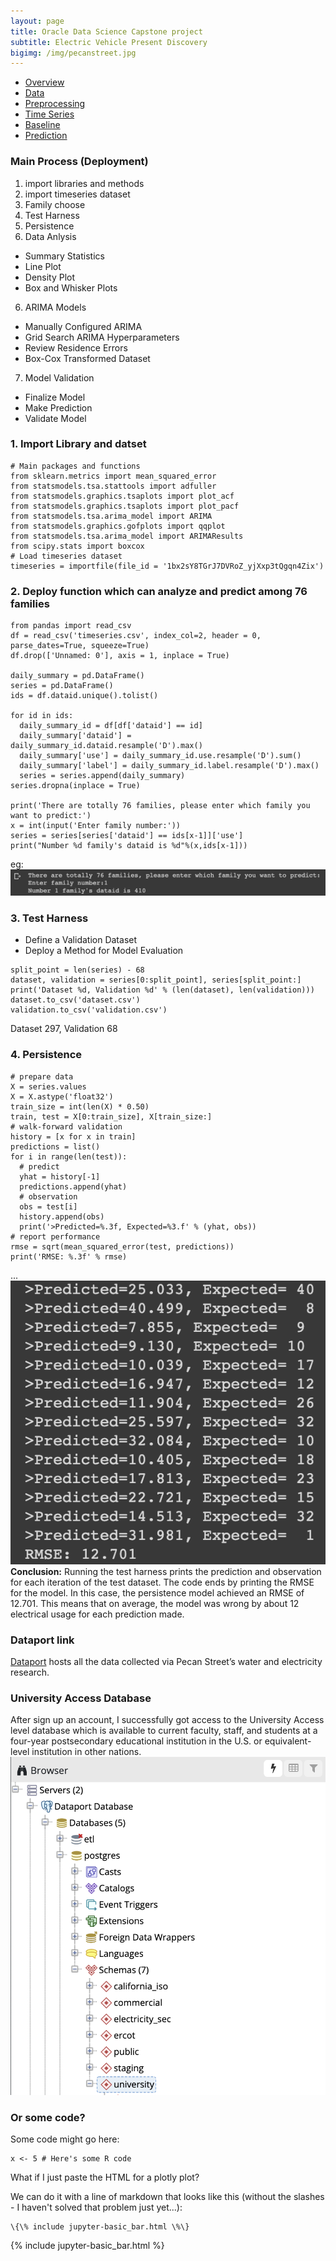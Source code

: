 ```yaml
---
layout: page
title: Oracle Data Science Capstone project
subtitle: Electric Vehicle Present Discovery
bigimg: /img/pecanstreet.jpg
---
```


   <link rel="stylesheet" type="text/css" href="css/main.css" />

   <div id= "main">
		<div id="menubar">
			<ul id="menu">
			    <li><a href="https://monarch2018.github.io/ev_prediction/index.html">Overview</a></li>
			    <li><a href="https://monarch2018.github.io/ev_prediction/data/">Data</a></li>
			    <li><a href="https://monarch2018.github.io/ev_prediction/preprocessing/">Preprocessing</a></li>
			    <li class = "selected"><a href="https://monarch2018.github.io/ev_prediction/timeseries/">Time Series</a></li>
			    <li><a href="https://monarch2018.github.io/ev_prediction/baseline/">Baseline</a></li>
			    <li><a href="https://monarch2018.github.io/ev_prediction/prediction/">Prediction</a></li>
			</ul>
		</div>
	
   </div>

### Main Process (Deployment)
1. import libraries and methods 
2. import timeseries dataset
3. Family choose
4. Test Harness
4. Persistence
5. Data Anlysis
- Summary Statistics
- Line Plot
- Density Plot
- Box and Whisker Plots
6. ARIMA Models
- Manually Configured ARIMA
- Grid Search ARIMA Hyperparameters
- Review Residence Errors
- Box-Cox Transformed Dataset
7. Model Validation
- Finalize Model
- Make Prediction
- Validate Model

### 1. Import Library and datset
```
# Main packages and functions
from sklearn.metrics import mean_squared_error
from statsmodels.tsa.stattools import adfuller
from statsmodels.graphics.tsaplots import plot_acf
from statsmodels.graphics.tsaplots import plot_pacf
from statsmodels.tsa.arima_model import ARIMA
from statsmodels.graphics.gofplots import qqplot
from statsmodels.tsa.arima_model import ARIMAResults
from scipy.stats import boxcox
# Load timeseries dataset
timeseries = importfile(file_id = '1bx2sY8TGrJ7DVRoZ_yjXxp3tQgqn4Zix')
```

### 2. Deploy function which can analyze and predict among 76 families
```
from pandas import read_csv
df = read_csv('timeseries.csv', index_col=2, header = 0, parse_dates=True, squeeze=True)
df.drop(['Unnamed: 0'], axis = 1, inplace = True)

daily_summary = pd.DataFrame()
series = pd.DataFrame()
ids = df.dataid.unique().tolist()

for id in ids:
  daily_summary_id = df[df['dataid'] == id]
  daily_summary['dataid'] = daily_summary_id.dataid.resample('D').max()
  daily_summary['use'] = daily_summary_id.use.resample('D').sum()
  daily_summary['label'] = daily_summary_id.label.resample('D').max()
  series = series.append(daily_summary)
series.dropna(inplace = True)

print('There are totally 76 families, please enter which family you want to predict:')
x = int(input('Enter family number:'))
series = series[series['dataid'] == ids[x-1]]['use']
print("Number %d family's dataid is %d"%(x,ids[x-1]))
```
eg:
![family](/img/family.png#family)

### 3. Test Harness

- Define a Validation Dataset
- Deploy a Method for Model Evaluation  

```
split_point = len(series) - 68
dataset, validation = series[0:split_point], series[split_point:]
print('Dataset %d, Validation %d' % (len(dataset), len(validation))) 
dataset.to_csv('dataset.csv')
validation.to_csv('validation.csv')
```
Dataset 297, Validation 68

### 4. Persistence

```
# prepare data
X = series.values
X = X.astype('float32')
train_size = int(len(X) * 0.50)
train, test = X[0:train_size], X[train_size:]
# walk-forward validation
history = [x for x in train]
predictions = list()
for i in range(len(test)):
  # predict
  yhat = history[-1]
  predictions.append(yhat)
  # observation
  obs = test[i]
  history.append(obs)
  print('>Predicted=%.3f, Expected=%3.f' % (yhat, obs))
# report performance
rmse = sqrt(mean_squared_error(test, predictions)) 
print('RMSE: %.3f' % rmse)
```
...
![persistence](/img/persistence.png#persistence)
**Conclusion:** Running the test harness prints the prediction and observation for each iteration of the test dataset. The code ends by printing the RMSE for the model. In this case, the persistence model achieved an RMSE of 12.701. This means that on average, the model was wrong by about 12 electrical usage for each prediction made.



### Dataport link

[Dataport](https://dataport.cloud/) hosts all the data collected via Pecan Street’s water and electricity research.

### University Access Database 
After sign up an account, I successfully got access to the University Access level database which is available to current faculty, staff, and students at a four-year postsecondary educational institution in the U.S. or equivalent-level institution in other nations. 
![university](/img/university.png#university)


### Or some code?

Some code might go here:

```
x <- 5 # Here's some R code
```

What if I just paste the HTML for a plotly plot?

We can do it with a line of markdown that looks like this (without the slashes - I haven't solved that problem just yet...):
```
\{\% include jupyter-basic_bar.html \%\}
```
{% include jupyter-basic_bar.html %}
